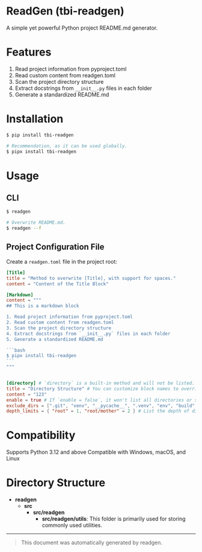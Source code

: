 # ReadGen (tbi-readgen)
A simple yet powerful Python project README.md generator.
# Features
1. Read project information from pyproject.toml
2. Read custom content from readgen.toml
3. Scan the project directory structure
4. Extract docstrings from `__init__.py` files in each folder
5. Generate a standardized README.md

# Installation
```bash
$ pip install tbi-readgen

# Recommendation, as it can be used globally.
$ pipx install tbi-readgen
```

# Usage

## CLI
```bash
$ readgen

# Overwrite README.md.
$ readgen --f
```

## Project Configuration File
Create a `readgen.toml` file in the project root:
````toml
[Title]
title = "Method to overwrite [Title], with support for spaces."
content = "Content of the Title Block"

[Markdown]
content = """
## This is a markdown block

1. Read project information from pyproject.toml
2. Read custom content from readgen.toml
3. Scan the project directory structure
4. Extract docstrings from `__init__.py` files in each folder
5. Generate a standardized README.md

```bash
$ pipx install tbi-readgen
```
"""


[directory] # `directory` is a built-in method and will not be listed.
title = "Directory Structure" # You can customize block names to override the default "Directory Structure."
content = "123"
enable = true # If `enable = false`, it won't list all directories or scan the init instructions.
exclude_dirs = [".git", "venv", "__pycache__", ".venv", "env", "build", "dist"] # Exclude directories from scanning.
depth_limits = { "root" = 1, "root/mother" = 2 } # List the depth of directories, list all by default.
````

# Compatibility
Supports Python 3.12 and above
Compatible with Windows, macOS, and Linux

# Directory Structure

* **readgen**
  * **src**
    * **src/readgen**
      * **src/readgen/utils**: This folder is primarily used for storing commonly used utilities.
---
> This document was automatically generated by readgen.